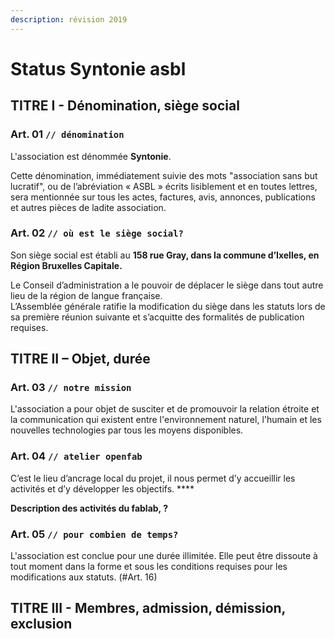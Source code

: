 ```yaml
---
description: révision 2019
---
```


# Status Syntonie asbl

## **TITRE I - Dénomination, siège social**

### **Art. 01 `// dénomination`**

L'association est dénommée **Syntonie**. 

Cette dénomination, immédiatement suivie des mots "association sans but lucratif", ou de l’abréviation « ASBL » écrits lisiblement et en toutes lettres, sera mentionnée sur tous les actes, factures, avis, annonces, publications et autres pièces de ladite association.

### **Art. 02 `// où est le siège social?`**

Son siège social est établi au **158 rue Gray, dans la commune d’Ixelles, en Région Bruxelles Capitale.** 

Le Conseil d’administration a le pouvoir de déplacer le siège dans tout autre lieu de la région de langue française.  
L’Assemblée générale ratifie la modification du siège dans les statuts lors de sa première réunion suivante et s’acquitte des formalités de publication requises.

## **TITRE II – Objet, durée**

### **Art. 03 `// notre mission`**

L'association a pour objet de susciter et de promouvoir la relation étroite et la communication qui existent entre l'environnement naturel, l'humain et les nouvelles technologies par tous les moyens disponibles.



### **Art. 04 `// atelier openfab`**

C’est le lieu d’ancrage local du projet, il nous permet d’y accueillir les activités et d’y développer les objectifs. ****

**Description des activités du fablab, ?**

### **Art. 05 `// pour combien de temps?`**

L'association est conclue pour une durée illimitée. Elle peut être dissoute à tout moment dans la forme et sous les conditions requises pour les modifications aux statuts. \(\#Art. 16\)

## **TITRE III - Membres, admission, démission, exclusion**

